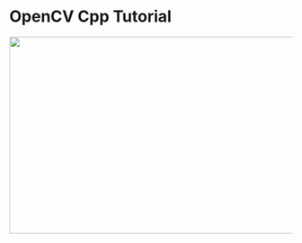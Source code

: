 # OpenCV Cpp Tutorial
<img align = "center" src = "https://user-images.githubusercontent.com/80620991/147472205-0b66b7c7-82a4-4044-9c5b-bfbd76d24377.jpeg" width = "700" height = "350" />
